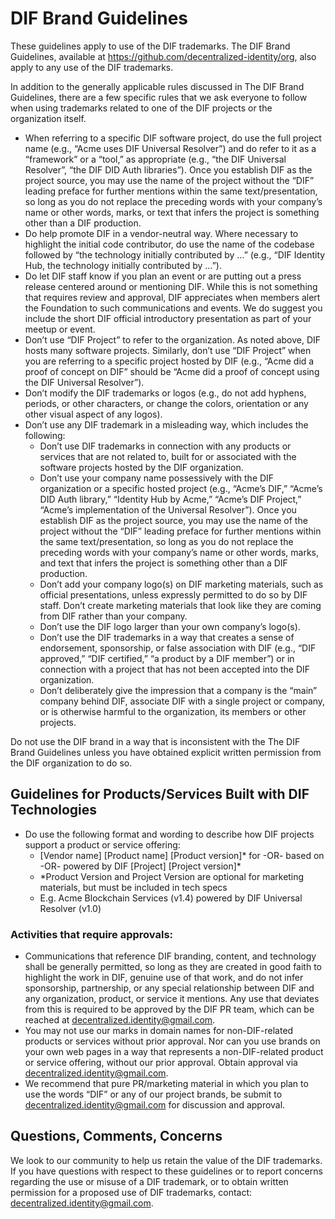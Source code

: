 # DIF Brand Guidelines

These guidelines apply to use of the DIF trademarks.  The DIF Brand Guidelines, available at https://github.com/decentralized-identity/org, also apply to any use of the DIF trademarks.

In addition to the generally applicable rules discussed in The DIF Brand Guidelines, there are a few specific rules that we ask everyone to follow when using trademarks related to one of the DIF projects or the organization itself.

* When referring to a specific DIF software project, do use the full project name (e.g., “Acme uses DIF Universal Resolver”) and do refer to it as a “framework” or a “tool,” as appropriate (e.g., “the DIF Universal Resolver”, “the DIF DID Auth libraries”). Once you establish DIF as the project source, you may use the name of the project without the “DIF” leading preface for further mentions within the same text/presentation, so long as you do not replace the preceding words with your company’s name or other words, marks, or text that infers the project is something other than a DIF production.
* Do help promote DIF in a vendor-neutral way.  Where necessary to highlight the initial code contributor, do use the name of the codebase followed by “the technology initially contributed by …” (e.g., “DIF Identity Hub, the technology initially contributed by …”).
* Do let DIF staff know if you plan an event or are putting out a press release centered around or mentioning DIF. While this is not something that requires review and approval, DIF appreciates when members alert the Foundation to such communications and events. We do suggest you include the short DIF official introductory presentation as part of your meetup or event.
* Don’t use “DIF Project” to refer to the organization.  As noted above, DIF hosts many software projects.  Similarly, don’t use “DIF Project” when you are referring to a specific project hosted by DIF (e.g., “Acme did a proof of concept on DIF” should be “Acme did a proof of concept using the DIF Universal Resolver”).
* Don’t modify the DIF trademarks or logos (e.g., do not add hyphens, periods, or other characters, or change the colors, orientation or any other visual aspect of any logos).
* Don’t use any DIF trademark in a misleading way, which includes the following:
   * Don’t use DIF trademarks in connection with any products or services that are not related to, built for or associated with the software projects hosted by the DIF organization.
   * Don’t use your company name possessively with the DIF organization or a specific hosted project (e.g., “Acme’s DIF,” “Acme’s DID Auth library,” “Identity Hub by Acme,” “Acme’s DIF Project,” “Acme’s implementation of the Universal Resolver”). Once you establish DIF as the project source, you may use the name of the project without the “DIF” leading preface for further mentions within the same text/presentation, so long as you do not replace the preceding words with your company’s name or other words, marks, and text that infers the project is something other than a DIF production.
   * Don’t add your company logo(s) on DIF marketing materials, such as official presentations, unless expressly permitted to do so by DIF staff. Don’t create marketing materials that look like they are coming from DIF rather than your company.
   * Don’t use the DIF logo larger than your own company’s logo(s).
   * Don’t use the DIF trademarks in a way that creates a sense of endorsement, sponsorship, or false association with DIF (e.g., “DIF approved,” “DIF certified,” “a product by a DIF member”) or in connection with a project that has not been accepted into the DIF organization.
   * Don’t deliberately give the impression that a company is the “main” company behind DIF, associate DIF with a single project or company, or is otherwise harmful to the organization, its members or other projects.


Do not use the DIF brand in a way that is inconsistent with the The DIF Brand Guidelines unless you have obtained explicit written permission from the DIF organization to do so.

## Guidelines for Products/Services Built with DIF Technologies

* Do use the following format and wording to describe how DIF projects support a product or service offering:
   * [Vendor name] [Product name] [Product version]* for -OR- based on -OR- powered by DIF [Project] [Project version]*
   * *Product Version and Project Version are optional for marketing materials, but must be included in tech specs
   * E.g. Acme Blockchain Services (v1.4) powered by DIF Universal Resolver (v1.0)


### Activities that require approvals:


* Communications that reference DIF branding, content, and technology shall be generally permitted, so long as they are created in good faith to highlight the work in DIF, genuine use of that work, and do not infer sponsorship, partnership, or any special relationship between DIF and any organization, product, or service it mentions. Any use that deviates from this is required to be approved by the DIF PR team, which can be reached at decentralized.identity@gmail.com.
* You may not use our marks in domain names for non-DIF-related products or services without prior approval. Nor can you use brands on your own web pages in a way that represents a non-DIF-related product or service offering, without our prior approval. Obtain approval via decentralized.identity@gmail.com.
* We recommend that pure PR/marketing material in which you plan to use the words “DIF” or any of our project brands, be submit to decentralized.identity@gmail.com for discussion and approval.


## Questions, Comments, Concerns

We look to our community to help us retain the value of the DIF trademarks.  If you have questions with respect to these guidelines or to report concerns regarding the use or misuse of a DIF trademark, or to obtain written permission for a proposed use of DIF trademarks, contact: decentralized.identity@gmail.com.